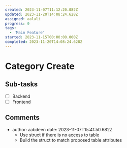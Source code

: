 ```yaml
---
created: 2023-11-07T11:12:20.082Z
updated: 2023-11-20T14:08:24.628Z
assigned: aalali
progress: 0
tags:
  - 'Main Feature'
started: 2023-11-15T00:00:00.000Z
completed: 2023-11-20T14:08:24.628Z
---
```


# Category Create

## Sub-tasks

- [ ] Backend
- [ ] Frontend

## Comments

- author: aabdeen
  date: 2023-11-07T15:41:50.682Z
  - Use struct if there is no access to table
  - Build the struct to match proposed table attributes
